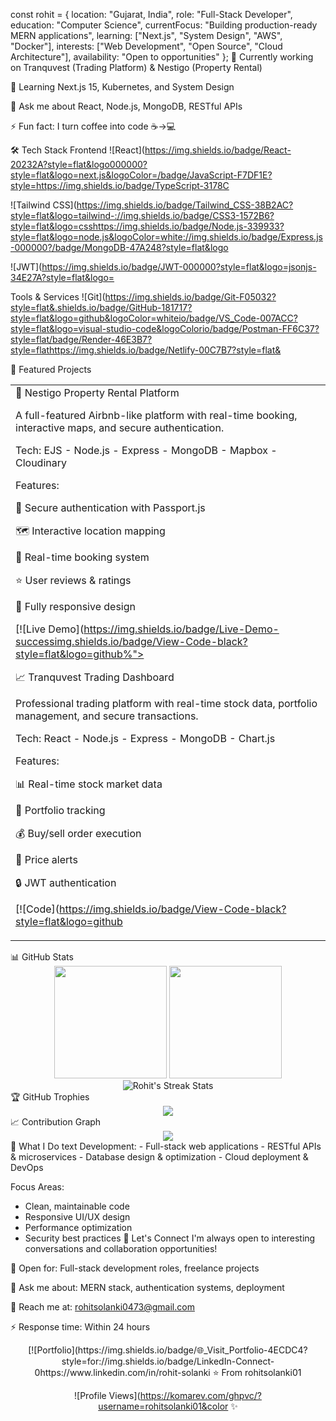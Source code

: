 const rohit = {
    location: "Gujarat, India",
    role: "Full-Stack Developer",
    education: "Computer Science",
    currentFocus: "Building production-ready MERN applications",
    learning: ["Next.js", "System Design", "AWS", "Docker"],
    interests: ["Web Development", "Open Source", "Cloud Architecture"],
    availability: "Open to opportunities"
};
🔭 Currently working on Tranquvest (Trading Platform) & Nestigo (Property Rental)

🌱 Learning Next.js 15, Kubernetes, and System Design

💬 Ask me about React, Node.js, MongoDB, RESTful APIs

⚡ Fun fact: I turn coffee into code ☕→💻

🛠️ Tech Stack
Frontend
![React](https://img.shields.io/badge/React-20232A?style=flat&logo000000?style=flat&logo=next.js&logoColor=/badge/JavaScript-F7DF1E?style=https://img.shields.io/badge/TypeScript-3178C

![Tailwind CSS](https://img.shields.io/badge/Tailwind_CSS-38B2AC?style=flat&logo=tailwind-://img.shields.io/badge/CSS3-1572B6?style=flat&logo=csshttps://img.shields.io/badge/Node.js-339933?style=flat&logo=node.js&logoColor=white://img.shields.io/badge/Express.js-000000?/badge/MongoDB-47A248?style=flat&logo

![JWT](https://img.shields.io/badge/JWT-000000?style=flat&logo=jsonjs-34E27A?style=flat&logo=

Tools & Services
![Git](https://img.shields.io/badge/Git-F05032?style=flat&.shields.io/badge/GitHub-181717?style=flat&logo=github&logoColor=whiteio/badge/VS_Code-007ACC?style=flat&logo=visual-studio-code&logoColorio/badge/Postman-FF6C37?style=flat/badge/Render-46E3B7?style=flathttps://img.shields.io/badge/Netlify-00C7B7?style=flat&

🎯 Featured Projects
<table> <tr> <td width="50%">
🏡 Nestigo
Property Rental Platform

A full-featured Airbnb-like platform with real-time booking, interactive maps, and secure authentication.

Tech: EJS - Node.js - Express - MongoDB - Mapbox - Cloudinary

Features:

🔐 Secure authentication with Passport.js

🗺️ Interactive location mapping

📅 Real-time booking system

⭐ User reviews & ratings

📱 Fully responsive design

[![Live Demo](https://img.shields.io/badge/Live-Demo-successimg.shields.io/badge/View-Code-black?style=flat&logo=github%">

📈 Tranquvest
Trading Dashboard

Professional trading platform with real-time stock data, portfolio management, and secure transactions.

Tech: React - Node.js - Express - MongoDB - Chart.js

Features:

📊 Real-time stock market data

💼 Portfolio tracking

💰 Buy/sell order execution

🔔 Price alerts

🔒 JWT authentication

[![Code](https://img.shields.io/badge/View-Code-black?style=flat&logo=github

</td> </tr> </table>
📊 GitHub Stats
<div align="center"> <img height="180em" src="https://github-readme-stats.vercel.app/api?username=rohitsolanki01&show_icons=true&theme=tokyonight&include_all_commits=true&count_private=true"/> <img height="180em" src="https://github-readme-stats.vercel.app/api/top-langs/?username=rohitsolanki01&layout=compact&langs_count=8&theme=tokyonight"/> </div> <div align="center"> <img src="https://github-readme-streak-stats.herokuapp.com/?user=rohitsolanki01&theme=tokyonight" alt="Rohit's Streak Stats"/> </div>
🏆 GitHub Trophies
<div align="center"> <img src="https://github-profile-trophy.vercel.app/?username=rohitsolanki01&theme=tokyonight&no-frame=true&no-bg=false&margin-w=4&column=7" /> </div>
📈 Contribution Graph
<div align="center"> <img src="https://github-readme-activity-graph.vercel.app/graph?username=rohitsolanki01&theme=tokyo-night&hide_border=true&area=true" /> </div>
💼 What I Do
text
Development:
  - Full-stack web applications
  - RESTful APIs & microservices
  - Database design & optimization
  - Cloud deployment & DevOps

Focus Areas:
  - Clean, maintainable code
  - Responsive UI/UX design
  - Performance optimization
  - Security best practices
🤝 Let's Connect
I'm always open to interesting conversations and collaboration opportunities!

💼 Open for: Full-stack development roles, freelance projects

💬 Ask me about: MERN stack, authentication systems, deployment

📧 Reach me at: rohitsolanki0473@gmail.com

⚡ Response time: Within 24 hours

<div align="center">
[![Portfolio](https://img.shields.io/badge/🌐_Visit_Portfolio-4ECDC4?style=for://img.shields.io/badge/LinkedIn-Connect-0https://www.linkedin.com/in/rohit-solanki ⭐ From rohitsolanki01

![Profile Views](https://komarev.com/ghpvc/?username=rohitsolanki01&color ✨

</div>
